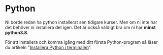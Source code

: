 ---
...
Python
==================================

Ni borde redan ha python installerat sen tidigare kurser. Men om ni inte har det behöver ni installera det igen. Det är också väldigt bra om ni har **minst python3.8**.

För att installera och komma igång med ditt första Python-program så läser du artikeln "[Installera Python i terminalen](kunskap/installera-python-i-terminalen)".
